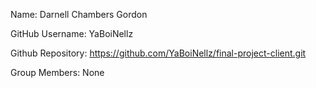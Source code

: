 Name: Darnell Chambers Gordon

GitHub Username: YaBoiNellz

Github Repository: https://github.com/YaBoiNellz/final-project-client.git

Group Members: None
